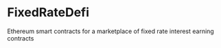 # FixedRateDefi
Ethereum smart contracts for a marketplace of fixed rate interest earning contracts
